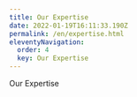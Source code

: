 ```yaml
---
title: Our Expertise
date: 2022-01-19T16:11:33.190Z
permalink: /en/expertise.html
eleventyNavigation:
  order: 4
  key: Our Expertise
---
```

Our Expertise